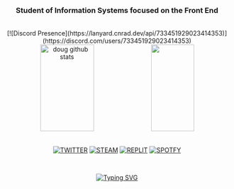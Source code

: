 
<div align="center">

<br>

### Student of Information Systems focused on the Front End

<br>
[![Discord Presence](https://lanyard.cnrad.dev/api/733451929023414353)](https://discord.com/users/733451929023414353)
<!-- [![Discord Presence](https://lanyard.cnrad.dev/api/733451929023414353?&borderRadius=px1&idleMessage=doug&bg=a&hideTimestamp=false&animated=true)](https://discord.com/users/733451929023414353) -->

</div>

<div align="center">  
  <img width="49%" height="195px" src="https://github-readme-stats.vercel.app/api?username=dougaandrade&show_icons=true&count_private=true&hide_border=true&title_color=8A2BE2&icon_color=8A2BE2&text_color=c9d1d9&theme=dark" alt="doug github stats" /> 
  <img width="44%" height="195px" src="https://github-readme-stats.vercel.app/api/top-langs/?username=dougaandrade&layout=compact&hide_border=true&title_color=8A2BE2&text_color=ffff&theme=dark" />
</div>

<div align="center">

<br>

[![TWITTER](	https://img.shields.io/badge/Twitter-252525?style=for-the-badge&logo=twitter&logoColor=8A2BE2)](https://twitter.com/dougaandradee)
[![STEAM](	https://img.shields.io/badge/Steam-252525?style=for-the-badge&logo=steam&logoColor=8A2BE2)](https://steamcommunity.com/id/dougaandrade/)
[![REPLIT](	https://img.shields.io/badge/REPLIT-252525?style=for-the-badge&logo=replit&logoColor=8A2BE2)](https://replit.com/@raredoug)
[![SPOTFY](	https://img.shields.io/badge/SPOTIFY-252525?style=for-the-badge&logo=spotify&logoColor=8A2BE2)](https://open.spotify.com/user/sgbz4vi3bkipf6x3v0letyhu4)
<div>
<br>

[![Typing SVG](https://readme-typing-svg.demolab.com?font=Fira+Code&pause=1000&color=8A2BE2&center=true&vCenter=true&width=435&lines=DGK)](https://git.io/typing-svg)


